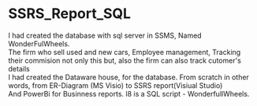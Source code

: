 # SSRS_Report_SQL
I had created the database with sql server in SSMS, Named WonderFulWheels.<br>
The firm who sell used and new cars, Employee management, Tracking their commision not only this but, also the firm can also track cutomer's details<br>
I had created the Dataware house, for the database.
From scratch in other words, from ER-Diagram (MS Visio) to SSRS report(Visiual Studio) <br>
And PowerBi for Businness reports.
l8 is a SQL script - WonderfullWheels.
